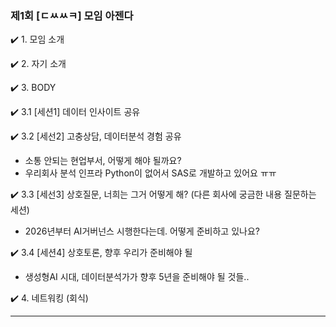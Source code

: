 
### 제1회 [ㄷㅆㅆㅋ] 모임 아젠다 

✔️ 1. 모임 소개 <br>

✔️ 2. 자기 소개 <br>

✔️ 3. BODY <br>

✔️ 3.1 [세션1] 데이터 인사이트 공유 <br>

✔️ 3.2 [세선2] 고충상담, 데이터분석 경험 공유 <br>
 - 소통 안되는 현업부서, 어떻게 해야 될까요? <br>
 - 우리회사 분석 인프라 Python이 없어서 SAS로 개발하고 있어요 ㅠㅠ <br>

✔️ 3.3 [세선3] 상호질문, 너희는 그거 어떻게 해? (다른 회사에 궁금한 내용 질문하는 세션) <br>
 - 2026년부터 AI거버넌스 시행한다는데. 어떻게 준비하고 있나요? 

✔️ 3.4 [세션4] 상호토론, 향후 우리가 준비해야 될  <br>
 - 생성형AI 시대, 데이터분석가가 향후 5년을 준비해야 될 것들.. <br>

✔️ 4. 네트워킹 (회식) <br>

----------------------


